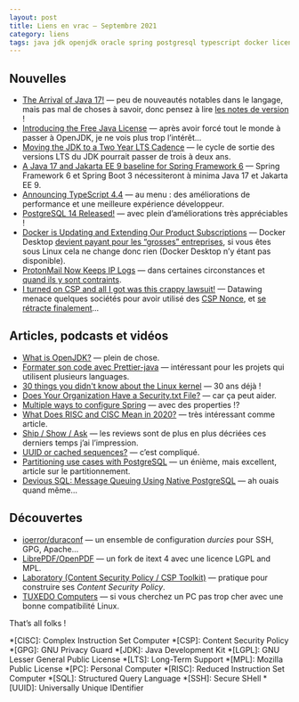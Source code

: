 ```yaml
---
layout: post
title: Liens en vrac — Septembre 2021
category: liens
tags: java jdk openjdk oracle spring postgresql typescript docker license protonmail csp prettier linux sécurité risc cisc review uuid partitionnement messaging itext tuxedo
---
```


## Nouvelles

- [The Arrival of Java 17!](https://inside.java/2021/09/14/the-arrival-of-java17/)
  — peu de nouveautés notables dans le langage, mais pas mal de choses à savoir, donc pensez à
  lire [les notes de version](https://www.oracle.com/java/technologies/javase/17-relnote-issues.html) !
- [Introducing the Free Java License](https://blogs.oracle.com/java/post/free-java-license)
  — après avoir forcé tout le monde à passer à OpenJDK, je ne vois plus trop l’intérêt...
- [Moving the JDK to a Two Year LTS Cadence](https://blogs.oracle.com/java/post/moving-the-jdk-to-a-two-year-lts-cadence)
  — le cycle de sortie des versions LTS du JDK pourrait passer de trois à deux ans.
- [A Java 17 and Jakarta EE 9 baseline for Spring Framework 6](https://spring.io/blog/2021/09/02/a-java-17-and-jakarta-ee-9-baseline-for-spring-framework-6)
  — Spring Framework 6 et Spring Boot 3 nécessiteront à minima Java 17 et Jakarta EE 9.
- [Announcing TypeScript 4.4](https://devblogs.microsoft.com/typescript/announcing-typescript-4-4/)
  — au menu : des améliorations de performance et une meilleure expérience développeur.
- [PostgreSQL 14 Released!](https://www.postgresql.org/about/news/postgresql-14-released-2318/)
  — avec plein d’améliorations très appréciables !
- [Docker is Updating and Extending Our Product Subscriptions](https://www.docker.com/blog/updating-product-subscriptions/)
  — Docker Desktop [devient payant pour les “grosses” entreprises](https://www.docker.com/pricing/faq), si vous êtes
  sous Linux cela ne change donc rien (Docker Desktop n’y étant pas disponible).
- [ProtonMail Now Keeps IP Logs](https://www.schneier.com/blog/archives/2021/09/protonmail-now-keeps-ip-logs.html)
  — dans certaines circonstances et [quand ils y sont contraints](https://protonmail.com/blog/transparency-report/).
- [I turned on CSP and all I got was this crappy lawsuit!](https://scotthelme.co.uk/i-turned-on-csp-and-all-i-got-was-this-crappy-lawsuit/)
  — Datawing menace quelques sociétés pour avoir utilisé des [CSP Nonce](https://content-security-policy.com/nonce/),
  et [se rétracte finalement](https://www.theregister.com/2021/08/26/datawing_csp_patent_claims/)...

## Articles, podcasts et vidéos

- [What is OpenJDK?](https://www.azul.com/blog/what-is-openjdk/)
  — plein de chose.
- [Formater son code avec Prettier-java](https://blog.ippon.fr/2021/09/20/formater-son-code-avec-prettier-java/)
  — intéressant pour les projets qui utilisent plusieurs languages.
- [30 things you didn't know about the Linux kernel](https://opensource.com/article/21/8/linux-kernel)
  — 30 ans déjà !
- [Does Your Organization Have a Security.txt File?](https://krebsonsecurity.com/2021/09/does-your-organization-have-a-security-txt-file/)
  — car ça peut aider.
- [Multiple ways to configure Spring](https://blog.frankel.ch/multiple-ways-configure-spring/)
  — avec des properties !?
- [What Does RISC and CISC Mean in 2020?](https://medium.com/swlh/what-does-risc-and-cisc-mean-in-2020-7b4d42c9a9de)
  — très intéressant comme article.
- [Ship / Show / Ask](https://martinfowler.com/articles/ship-show-ask.html)
  — les reviews sont de plus en plus décriées ces derniers temps j’ai l’impression.
- [UUID or cached sequences?](https://dev.to/yugabyte/uuid-or-cached-sequences-42fi)
  — c’est compliqué.
- [Partitioning use cases with PostgreSQL](https://blog.anayrat.info/en/2021/09/01/partitioning-use-cases-with-postgresql/)
  — un énième, mais excellent, article sur le partitionnement.
- [Devious SQL: Message Queuing Using Native PostgreSQL](https://blog.crunchydata.com/blog/message-queuing-using-native-postgresql)
  — ah ouais quand même...

## Découvertes

- [ioerror/duraconf](https://github.com/ioerror/duraconf)
  — un ensemble de configuration _durcies_ pour SSH, GPG, Apache...
- [LibrePDF/OpenPDF](https://github.com/LibrePDF/OpenPDF)
  — un fork de itext 4 avec une licence LGPL and MPL.
- [Laboratory (Content Security Policy / CSP Toolkit)](https://addons.mozilla.org/en-US/firefox/addon/laboratory-by-mozilla/)
  — pratique pour construire ses _Content Security Policy_.
- [TUXEDO Computers](https://www.tuxedocomputers.com/)
  — si vous cherchez un PC pas trop cher avec une bonne compatibilité Linux.

That’s all folks !

*[CISC]: Complex Instruction Set Computer
*[CSP]: Content Security Policy
*[GPG]: GNU Privacy Guard
*[JDK]: Java Development Kit
*[LGPL]: GNU Lesser General Public License
*[LTS]: Long-Term Support
*[MPL]: Mozilla Public License
*[PC]: Personal Computer
*[RISC]: Reduced Instruction Set Computer
*[SQL]: Structured Query Language
*[SSH]: Secure SHell
*[UUID]: Universally Unique IDentifier
